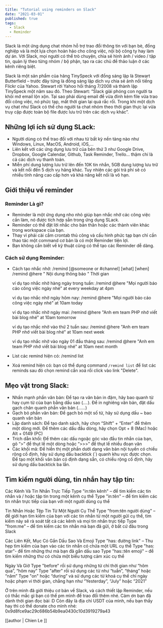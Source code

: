 ```yaml
---
title: "Tutorial using reminders on Slack"
date: "2021-03-01"
published: true
tags:
  - Slack
  - Reminder
---
```


Slack là một ứng dụng chat nhóm hỗ trợ trao đổi thông tin với bạn bè, đồng nghiệp và là một lựa chọn hoàn hảo cho công việc, nội bộ công ty hay làm dự án. Với Slack, mọi người có thể trò chuyện, chia sẻ hình ảnh / video / tập tin, quản lý theo từng nhóm / bộ phận, tạo ra các chủ đề thảo luận ở các kênh riêng biệt.

Slack là một sản phẩm của hãng TinySpeck với đồng sáng lập là Stewart Butterfield – trước đây từng là đồng sáng lập dịch vụ chia sẻ ảnh nổi tiếng Flickr của Yahoo. Stewart rời Yahoo hồi tháng 7/2008 và thành lập TinySpeck một năm sau đó. Theo Stewart: “Slack giải phóng con người ta khỏi mớ email lộn xộn. Tại sao phải dùng email để vừa đính kèm file vừa trao đổi công việc, nó phức tạp, mất thời gian lại quá rắc rối. Trong khi một dịch vụ chat như Slack có thể cho người ta chat nhóm theo thời gian thực lại vừa truy cập được toàn bộ file được lưu trữ trên các dịch vụ khác”.

## Những lợi ích sử dụng SLack:
- Người dùng có thể trao đổi với nhau từ bất kỳ nền tảng nào như Windows, Linux, MacOS, Android, iOS,…
- Liên kết với các ứng dụng lưu trữ của bên thứ 3 như Google Drive, Dropbox, Google Calendar, Github, Task Reminder, Trello… thậm chí là cả các dịch vụ thanh toán.
- Miễn phí dung lượng lưu trữ lên đến 10K tin nhắn, 5GB dung lượng lưu trữ và kết nối đến 5 dịch vụ hãng khác. Tuy nhiên các gói trả phí sẽ có nhiều tính năng cao cấp hơn và khả năng kết nối là vô hạn.

## Giới thiệu về reminder
### Reminder Là gì?
 - Reminder là một ứng dụng nho nhỏ giúp bạn nhắc nhở các công việc cần làm, nó được tích hợp sẵn trong ứng dụng SLack. 
 - Reminder có thể đặt lời nhắc cho bản thân hoặc các thành viên khác trong workspace của bạn.
 - Thay vì phải cài cắm crontab thủ công và cấu hình phức tạp bạn chỉ cần thao tác một command cơ bản là có một Reminder tiện lợi.
 - Bạn không cần biết về kỹ thuật cũng có thể tạo các Reminder dễ dàng.

### Cách sử dụng Reminder:
- Cách tạo nhắc nhở:
    /remind [@someone or #channel] [what] [when]
    /remind @here " Nội dung thông báo " Thời gian
    
    ví dụ tạo nhắc nhở hàng ngày trong tuần:
    /remind @here "Mọi người báo cáo công việc ngày nhé" at every weekday at 4pm
    
    ví dụ tạo nhắc nhở ngày hôm nay:
    /remind @here "Mọi người báo cáo công việc ngày nhé" at 10am today
    
    ví dụ tạo nhắc nhở ngày mai:
    /remind @here "Anh em team PHP nhớ viết bài blog nhé" at 10am tomorrow
    
    ví dụ tạo nhắc nhở vào thứ 2 tuần sau:
    /remind @here "Anh em team PHP nhớ viết bài blog nhé" at 10am next week
    
    ví dụ tạo nhắc nhở vào ngày 01 đầu tháng sau:
    /remind @here "Anh em team PHP nhớ viết bài blog nhé" at 10am next month

- List các remind hiện có:
    /remind list
- Xoá remind hiện có:
    bạn có thể dụng command `/remind list` để list các reminds sau đó chọn remind cần xoá rồi click vào link "Delete".

## Mẹo vặt trong Slack:
- Nhấn mạnh phần văn bản: Để tạo ra văn bản in đậm, hãy bao quanh từ hay cụm từ của bạn bằng dấu sao (*….*). Để in nghiêng văn bản, đặt dấu gạch chân quanh phần văn bản (_……_)
- Gạch bỏ phần văn bản: Để gạch bỏ một số từ, hãy sử dụng dấu ~ bao quanh văn bản
- Lập danh sách: Để tạo danh sách, hãy chọn “Shift” + “Enter” để thêm một dòng mới. Để thêm các dấu đầu dòng, hãy chọn Opt + 8 (Mac) hoặc Alt + 0149 (PC)
- Trích dẫn khối: Để thêm các dấu ngoặc góc vào đầu tin nhắn của bạn, gõ “>” để thụt lề một dòng hoặc “>>>” để thụt lề nhiều đoạn văn
- Các khối mã: Để hiển thị một phần dưới dạng văn bản nội tuyến có chiều rộng cố định, hãy sử dụng dấu backtick (`) quanh khu vực được chọn. Để tạo một khối văn bản có định dạng sẵn, có chiều rộng cố định, hãy sử dụng dấu backtick ba lần.

## Tìm kiếm người dùng, tin nhắn hay tập tin:
Các Kênh Và Tin Nhắn Trực Tiếp
    Type "in:tên kênh" – để tìm kiếm các tin nhắn và / hoặc tập tin trong một kênh cụ thể
    Type "in:tên" – để tìm kiếm các tin nhắn trực tiếp của bạn với một người dùng cụ thể

Tin Nhắn Hoặc Tệp Tin Từ Một Người Cụ Thể
    Type "from:tên người dùng" – để giới hạn tìm kiếm của bạn với các tin nhắn từ một người gửi cụ thể, tìm kiếm này sẽ rà soát tất cả các kênh và mọi tin nhắn trực tiếp
    Type "from:me" – để tìm kiếm các tin nhắn mà bạn đã gửi, ở bất cứ đâu trong Slack

Các Liên Kết, Mục Có Gắn Dấu Sao Và Emoji
    Type "has: đường link" – Thu hẹp tìm kiếm của bạn vào các tin nhắn có chứa một URL cụ thể
    Type "has: star"- để tìm những thư mà bạn đã gắn dấu sao
    Type "has::tên emoji" – để tìm kiếm những thư có chứa một biểu tượng cảm xúc cụ thể

Ngày Và Giờ
    Type "before" rồi sử dụng những từ chỉ thời gian như “hôm qua”, “hôm nay”
    Type "after" rồi sử dụng các từ như “tuần”, “tháng” hoặc “năm”
    Type "on" hoặc “during” và sử dụng các từ khoá cụ thể chỉ ngày hoặc phạm vi thời gian, chẳng hạn như “Yesterday”, “July” hoặc “2021”

Ở trên mình đã giới thiệu cơ bản về Slack, và cách thiết lập Reminder, nếu có thắc mắc gì bạn có thể pm mình để trao đổi thêm nhé.
Cảm ơn bạn đã dành thời gian đọc bài :D
Còn đây là địa chỉ USDT của mình, nếu bạn thấy hay thì có thể donate cho mình nhé: 0x9d8fce9ac29c686b54b9ea0430c10d3919279a43

[[author | Chien Le ]]

